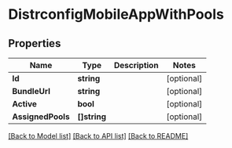 # DistrconfigMobileAppWithPools

## Properties

Name | Type | Description | Notes
------------ | ------------- | ------------- | -------------
**Id** | **string** |  | [optional] 
**BundleUrl** | **string** |  | [optional] 
**Active** | **bool** |  | [optional] 
**AssignedPools** | **[]string** |  | [optional] 

[[Back to Model list]](../README.md#documentation-for-models) [[Back to API list]](../README.md#documentation-for-api-endpoints) [[Back to README]](../README.md)


